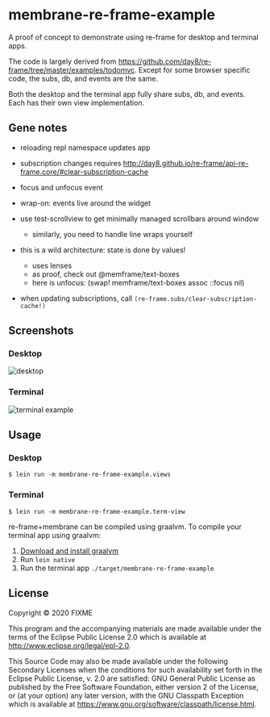 # membrane-re-frame-example

A proof of concept to demonstrate using re-frame for desktop and terminal apps.

The code is largely derived from https://github.com/day8/re-frame/tree/master/examples/todomvc. Except for some browser specific code, the subs, db, and events are the same.

Both the desktop and the terminal app fully share subs, db, and events. Each has their own view implementation.

## Gene notes

- reloading repl namespace updates app
- subscription changes requires http://day8.github.io/re-frame/api-re-frame.core/#clear-subscription-cache
- focus and unfocus event
- wrap-on: events live around the widget
- use test-scrollview to get minimally managed scrollbars around window
    - similarly, you need to handle line wraps yourself
- this is a wild architecture: state is done by values!
    - uses lenses
    - as proof, check out @memframe/text-boxes
    - here is unfocus: (swap! memframe/text-boxes assoc ::focus nil)
    
- when updating subscriptions, call `(re-frame.subs/clear-subscription-cache!)`


## Screenshots

### Desktop
![desktop](desktop-demo.gif?raw=true)

### Terminal
![terminal example](term-demo.gif?raw=true)


## Usage

### Desktop
`$ lein run -m membrane-re-frame-example.views`
### Terminal
`$ lein run -m membrane-re-frame-example.term-view`

re-frame+membrane can be compiled using graalvm. To compile your terminal app using graalvm:

1. [Download and install graalvm](https://github.com/BrunoBonacci/graalvm-clojure/blob/master/doc/clojure-graalvm-native-binary.md#step1---download-and-install-graalvm)
2. Run `lein native`
3. Run the terminal app `./target/membrane-re-frame-example`

## License

Copyright © 2020 FIXME

This program and the accompanying materials are made available under the
terms of the Eclipse Public License 2.0 which is available at
http://www.eclipse.org/legal/epl-2.0.

This Source Code may also be made available under the following Secondary
Licenses when the conditions for such availability set forth in the Eclipse
Public License, v. 2.0 are satisfied: GNU General Public License as published by
the Free Software Foundation, either version 2 of the License, or (at your
option) any later version, with the GNU Classpath Exception which is available
at https://www.gnu.org/software/classpath/license.html.
